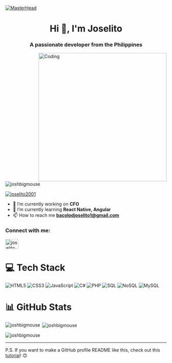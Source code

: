 [![MasterHead](https://propulsive.in/assets/img/service-icon/web.gif)](https://github.com/joshbigmouse)
<h1 align="center">Hi 👋, I'm Joselito</h1>
<h3 align="center">A passionate developer from the Philippines</h3>

<img align="right" alt="Coding" width="400" src="https://i.pinimg.com/originals/e4/26/70/e426702edf874b181aced1e2fa5c6cde.gif">

<p align="left"> 
  <img src="https://komarev.com/ghpvc/?username=joshbigmouse&label=Profile%20views&color=0e75b6&style=flat" alt="joshbigmouse" /> 
</p>

<p align="left"> 
  <a href="https://twitter.com/joselito2001" target="_blank">
    <img src="https://img.shields.io/twitter/follow/joselito2001?logo=twitter&style=for-the-badge" alt="joselito2001" />
  </a> 
</p>

- 🔭 I’m currently working on **CFO**
- 🌱 I’m currently learning **React Native, Angular**
- 📫 How to reach me **bacolodjoselito1@gmail.com**

<h3 align="left">Connect with me:</h3>
<p align="left">
  <a href="https://twitter.com/joselito2001" target="_blank">
    <img align="center" src="https://raw.githubusercontent.com/rahuldkjain/github-profile-readme-generator/master/src/images/icons/Social/twitter.svg" alt="joselito2001" height="30" width="40" />
  </a>
</p>

# 💻 Tech Stack
![HTML5](https://img.shields.io/badge/html5-%23E34F26.svg?style=for-the-badge&logo=html5&logoColor=white)
![CSS3](https://img.shields.io/badge/css3-%231572B6.svg?style=for-the-badge&logo=css3&logoColor=white)
![JavaScript](https://img.shields.io/badge/javascript-%23323330.svg?style=for-the-badge&logo=javascript&logoColor=%23F7DF1E)
![C#](https://img.shields.io/badge/c%23-%23239120.svg?style=for-the-badge&logo=c-sharp&logoColor=white)
![PHP](https://img.shields.io/badge/php-%23777BB4.svg?style=for-the-badge&logo=php&logoColor=white)
![SQL](https://img.shields.io/badge/sql-%2300599C.svg?style=for-the-badge&logo=microsoft-sql-server&logoColor=white)
![NoSQL](https://img.shields.io/badge/nosql-%23A6E22E.svg?style=for-the-badge&logo=mongodb&logoColor=white)
![MySQL](https://img.shields.io/badge/mysql-%2300f.svg?style=for-the-badge&logo=mysql&logoColor=white)

# 📊 GitHub Stats
<p><img align="left" src="https://github-readme-stats.vercel.app/api/top-langs?username=joshbigmouse&show_icons=true&locale=en&layout=compact&theme=radical" alt="joshbigmouse" /></p>

<p>&nbsp;<img align="center" src="https://github-readme-stats.vercel.app/api?username=joshbigmouse&show_icons=true&locale=en&theme=radical" alt="joshbigmouse" /></p>

<p><img align="center" src="https://github-readme-streak-stats.herokuapp.com/?user=joshbigmouse&theme=radical" alt="joshbigmouse" /></p>

---

P.S. If you want to make a GitHub profile README like this, check out this [tutorial](https://youtu.be/DWFs6aqknqw?si=oX-In0gOUUZiqINh)! 😊
